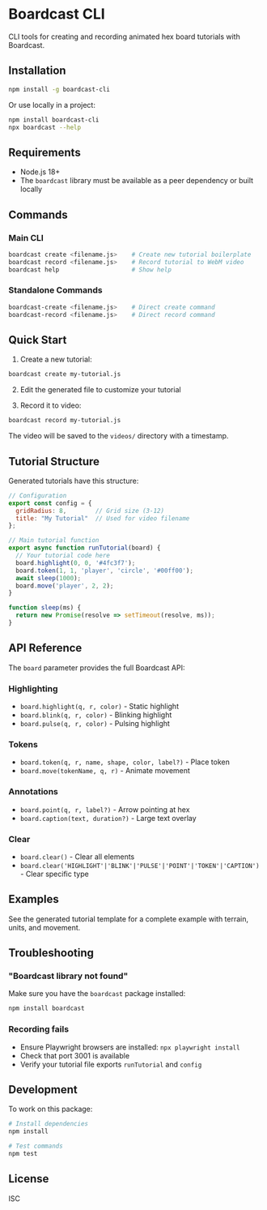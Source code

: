 # Boardcast CLI

CLI tools for creating and recording animated hex board tutorials with Boardcast.

## Installation

```bash
npm install -g boardcast-cli
```

Or use locally in a project:

```bash
npm install boardcast-cli
npx boardcast --help
```

## Requirements

- Node.js 18+
- The `boardcast` library must be available as a peer dependency or built locally

## Commands

### Main CLI

```bash
boardcast create <filename.js>    # Create new tutorial boilerplate
boardcast record <filename.js>    # Record tutorial to WebM video
boardcast help                    # Show help
```

### Standalone Commands

```bash
boardcast-create <filename.js>    # Direct create command
boardcast-record <filename.js>    # Direct record command
```

## Quick Start

1. Create a new tutorial:
```bash
boardcast create my-tutorial.js
```

2. Edit the generated file to customize your tutorial

3. Record it to video:
```bash
boardcast record my-tutorial.js
```

The video will be saved to the `videos/` directory with a timestamp.

## Tutorial Structure

Generated tutorials have this structure:

```javascript
// Configuration
export const config = {
  gridRadius: 8,        // Grid size (3-12)
  title: "My Tutorial"  // Used for video filename
};

// Main tutorial function
export async function runTutorial(board) {
  // Your tutorial code here
  board.highlight(0, 0, '#4fc3f7');
  board.token(1, 1, 'player', 'circle', '#00ff00');
  await sleep(1000);
  board.move('player', 2, 2);
}

function sleep(ms) {
  return new Promise(resolve => setTimeout(resolve, ms));
}
```

## API Reference

The `board` parameter provides the full Boardcast API:

### Highlighting
- `board.highlight(q, r, color)` - Static highlight
- `board.blink(q, r, color)` - Blinking highlight
- `board.pulse(q, r, color)` - Pulsing highlight

### Tokens
- `board.token(q, r, name, shape, color, label?)` - Place token
- `board.move(tokenName, q, r)` - Animate movement

### Annotations
- `board.point(q, r, label?)` - Arrow pointing at hex
- `board.caption(text, duration?)` - Large text overlay

### Clear
- `board.clear()` - Clear all elements
- `board.clear('HIGHLIGHT'|'BLINK'|'PULSE'|'POINT'|'TOKEN'|'CAPTION')` - Clear specific type

## Examples

See the generated tutorial template for a complete example with terrain, units, and movement.

## Troubleshooting

### "Boardcast library not found"
Make sure you have the `boardcast` package installed:
```bash
npm install boardcast
```

### Recording fails
- Ensure Playwright browsers are installed: `npx playwright install`
- Check that port 3001 is available
- Verify your tutorial file exports `runTutorial` and `config`

## Development

To work on this package:

```bash
# Install dependencies
npm install

# Test commands
npm test
```

## License

ISC
